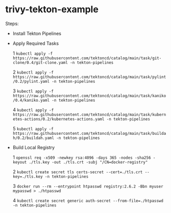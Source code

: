 # trivy-tekton-example  

Steps:  

- Install Tekton Pipelines  

- Apply Required Tasks
  
    1 ```kubectl apply -f https://raw.githubusercontent.com/tektoncd/catalog/main/task/git-clone/0.4/git-clone.yaml -n tekton-pipelines```  

    2 ```kubectl apply -f https://raw.githubusercontent.com/tektoncd/catalog/main/task/pylint/0.2/pylint.yaml -n tekton-pipelines```

    3 ```kubectl apply -f https://raw.githubusercontent.com/tektoncd/catalog/main/task/kaniko/0.4/kaniko.yaml -n tekton-pipelines```

    4 ```kubectl apply -f https://raw.githubusercontent.com/tektoncd/catalog/main/task/kubernetes-actions/0.2/kubernetes-actions.yaml -n tekton-pipelines```

    5 ```kubectl apply -f https://raw.githubusercontent.com/tektoncd/catalog/main/task/buildah/0.2/buildah.yaml -n tekton-pipelines```

- Build Local Registry  
  
    1 ```openssl req -x509 -newkey rsa:4096 -days 365 -nodes -sha256 -keyout ./tls.key -out ./tls.crt -subj "/CN=docker-registry"```

    2 ```kubectl create secret tls certs-secret --cert=./tls.crt --key=./tls.key -n tekton-pipelines```

    3 ```docker run --rm --entrypoint htpasswd registry:2.6.2 -Bbn myuser mypasswd > ./htpasswd```  

    4 ```kubectl create secret generic auth-secret --from-file=./htpasswd -n tekton-pipelines```

